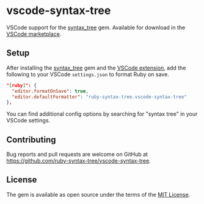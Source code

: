 # vscode-syntax-tree

VSCode support for the [syntax_tree](https://github.com/ruby-syntax-tree/syntax_tree) gem. Available for download in the [VSCode marketplace](https://marketplace.visualstudio.com/items?itemName=ruby-syntax-tree.vscode-syntax-tree).

## Setup

After installing the [syntax_tree](https://github.com/ruby-syntax-tree/syntax_tree) gem and the [VSCode extension](https://marketplace.visualstudio.com/items?itemName=ruby-syntax-tree.vscode-syntax-tree), add the following to your VSCode `settings.json` to format Ruby on save.

```json
"[ruby]": {
  "editor.formatOnSave": true,
  "editor.defaultFormatter": "ruby-syntax-tree.vscode-syntax-tree"
},
```

You can find additional config options by searching for "syntax tree" in your VSCode settings.


## Contributing

Bug reports and pull requests are welcome on GitHub at https://github.com/ruby-syntax-tree/vscode-syntax-tree.

## License

The gem is available as open source under the terms of the [MIT License](https://opensource.org/licenses/MIT).
